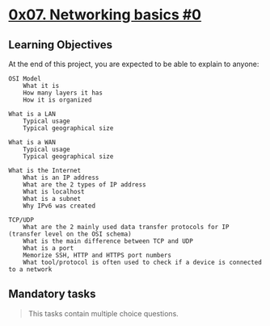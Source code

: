 # [0x07. Networking basics #0]()

## Learning Objectives

At the end of this project, you are expected to be able to explain to anyone:

	OSI Model
		What it is
		How many layers it has
		How it is organized

	What is a LAN
		Typical usage
		Typical geographical size

	What is a WAN
		Typical usage
		Typical geographical size

	What is the Internet
		What is an IP address
		What are the 2 types of IP address
		What is localhost
		What is a subnet
		Why IPv6 was created

	TCP/UDP
		What are the 2 mainly used data transfer protocols for IP (transfer level on the OSI schema)
		What is the main difference between TCP and UDP
		What is a port
		Memorize SSH, HTTP and HTTPS port numbers
		What tool/protocol is often used to check if a device is connected to a network

## Mandatory tasks

> This tasks contain multiple choice questions.
